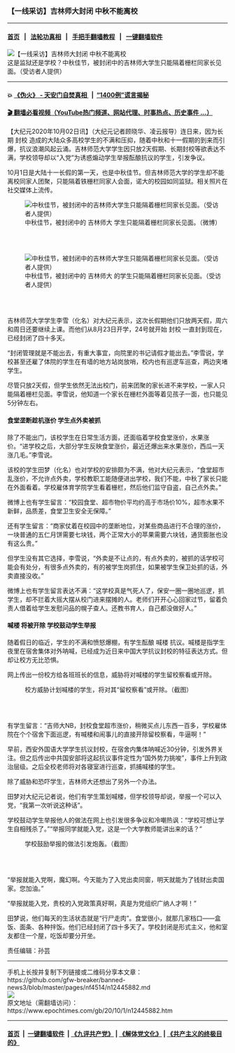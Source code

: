 ### 【一线采访】吉林师大封闭 中秋不能离校
------------------------

#### [首页](https://github.com/gfw-breaker/banned-news3/blob/master/README.md) &nbsp;&nbsp;|&nbsp;&nbsp; [法轮功真相](https://github.com/begood0513/basic/blob/master/README.md)  &nbsp;&nbsp;|&nbsp;&nbsp; [手把手翻墙教程](https://github.com/gfw-breaker/guides/wiki)  &nbsp;&nbsp;|&nbsp;&nbsp; [一键翻墙软件](https://github.com/gfw-breaker/nogfw/blob/master/README.md)  



<div><img alt="【一线采访】吉林师大封闭 中秋不能离校" class="attachment-djy_600_400 size-djy_600_400 wp-post-image" src="https://i.epochtimes.com/assets/uploads/2020/10/Unknown2-600x400.jpg"/>
<div class="caption">
 这是监狱还是学校？中秋佳节，被封闭中的吉林师大学生只能隔着栅栏同家长见面。（受访者人提供）
</div></div><hr/>

#### 💥 [《伪火》 - 天安门自焚真相 ](http://158.247.195.190:10000/videos/blog/weihuo.html)&nbsp; |&nbsp; [“1400例”谎言揭秘  ](http://158.247.195.190:10000/videos/blog/jiexi1400.html)

#### [ 🎬  翻墙必看视频（YouTube热门频道、网站代理、时事热点、历史事件 ...）](https://github.com/gfw-breaker/links/blob/master/banned.md)

<div><p>
 【大纪元2020年10月02日讯】（大纪元记者顾晓华、凌云报导）连日来，因为长期
 <ok href="https://www.epochtimes.com/gb/tag/%E5%B0%81%E6%A0%A1.html">
  封校
 </ok>
 造成的大陆众多高校学生的不满和压抑，随着中秋和十一假期的到来而引爆，抗议浪潮风起云涌。吉林师范大学学生因只放2天假期、长期封校等欲表达不满，学校领导却以“入党”为诱惑煽动学生举报酝酿抗议的学生，引发争议。
</p>
<p>
 10月1日是大陆十一长假的第一天，也是中秋佳节。但吉林师范大学的学生却不能离校同家人团聚，只能隔着铁栅栏同家人会面，诺大的校园如同监狱。相关照片在社交媒体上流传。
</p>
<figure class="wp-caption aligncenter" id="attachment_12445902" style="width: 450px">
 <ok href="https://i.epochtimes.com/assets/uploads/2020/10/0060vQL4ly1gj9zgkxh23j30pw0dn0zt.jpg">
  <img alt="中秋佳节，被封闭中的吉林师大学生只能隔着栅栏同家长见面。（受访者人提供）" class="size-medium wp-image-12445902" src="https://i.epochtimes.com/assets/uploads/2020/10/0060vQL4ly1gj9zgkxh23j30pw0dn0zt-450x237.jpg"/>
 </ok>
 <br/><figcaption class="wp-caption-text">
  中秋佳节，被封闭中的
  <ok href="https://www.epochtimes.com/gb/tag/%E5%90%89%E6%9E%97%E5%B8%88%E5%A4%A7.html">
   吉林师大
  </ok>
  学生只能隔着栅栏同家长见面。（微博）
 </figcaption><br/>
</figure><br/>
<figure class="wp-caption aligncenter" id="attachment_12445903" style="width: 450px">
 <ok href="https://i.epochtimes.com/assets/uploads/2020/10/Unknown.jpg">
  <img alt="中秋佳节，被封闭中的吉林师大学生只能隔着栅栏同家长见面。（受访者人提供）" class="size-medium wp-image-12445903" src="https://i.epochtimes.com/assets/uploads/2020/10/Unknown-450x360.jpg"/>
 </ok>
 <br/><figcaption class="wp-caption-text">
  中秋佳节，被封闭中的
  <ok href="https://www.epochtimes.com/gb/tag/%E5%90%89%E6%9E%97%E5%B8%88%E5%A4%A7.html">
   吉林师大
  </ok>
  的学生只能隔着栅栏同家长见面。（受访者人提供）
 </figcaption><br/>
</figure><br/>
<p style="text-align: left;">
 吉林师范大学学生李雪（化名）对大纪元表示，这次长假期他们只放两天假，周六和周日还要继续上课。而他们从8月23日开学，24号就开始
 <ok href="https://www.epochtimes.com/gb/tag/%E5%B0%81%E6%A0%A1.html">
  封校
 </ok>
 一直封到现在，已经封闭了四十多天。
</p>
<p>
 “封闭管理就是不能出去，有重大事宜，向院里的书记请假才能出去。”李雪说，学校甚至还雇了体院的学生在有墙的地方站岗放哨，校内也有巡逻车巡查，两边夹堵学生。
</p>
<p>
 尽管只放2天假，但学生依然无法出校门，前来团聚的家长进不来学校，一家人只能隔着栅栏见面。李雪说，他知道一个家长在栅栏外面等着见孩子一面，也只能见5分钟左右。
</p>
<h4>
 食堂垄断趁机涨价 学生点外卖被抓
</h4>
<p>
 除了不能出门，该校学生在日常生活方面，还面临着学校食堂涨价，水果涨价。“进学校之后，大部分学生反映食堂涨价，最近还爆出来水果涨价，西瓜一天涨几毛。”李雪说。
</p>
<p>
 该校的学生田梦（化名）也对学校的安排颇为不满，他对大纪元表示，“食堂超市乱涨价，不允许点外卖，学校教职工能随便进出学校，我们不能，中秋了家长只能在外面看着。学校雇体育学院学生看着栅栏，然后他们监守自盗，自己点外卖。”
</p>
<p>
 微博上也有学生留言：“校园食堂、超市物价平均约高于市场价10%，超市水果不新鲜，品质差，食堂卫生安全无保障。”
</p>
<p>
 还有学生留言：“商家仗着在校园中的垄断地位，对某些商品进行不合理的涨价，一块普通的五仁月饼需要七块钱，两个正常大小的苹果需要六块钱，通货膨胀也没有这么贵。”
</p>
<p>
 但学生没有其它选择，李雪说，“外卖是不让点的，有点外卖的，被抓的话学校可能会有处分，有很多点外卖的，有的被学生岗抓住，如果被学生保卫处抓的话，外卖直接没收。”
</p>
<p>
 微博上也有学生留言表达不满：“这学校真是气死人了，保安一圈一圈地巡逻，抓学生，却不拦着大摇大摆从校门进来摆摊的人。老师们开开心心回家过节，留着负责人借着给学生发慰问品的幌子查人。还教书育人，自己都没做好人。”
</p>
<h4>
 <ok href="https://www.epochtimes.com/gb/tag/%E5%96%8A%E6%A5%BC.html">
  喊楼
 </ok>
 将被开除 学校鼓动学生举报
</h4>
<p>
 随着假日的临近，学生的不满和愤怒爆棚，有学生酝酿
 <ok href="https://www.epochtimes.com/gb/tag/%E5%96%8A%E6%A5%BC.html">
  喊楼
 </ok>
 抗议。喊楼是指学生夜里在宿舍集体对外呐喊，已经成为近日来中国大学抗议封校的特征表达方式。但却让校方无比恐惧。
</p>
<p>
 网上传出一份校方给各班班长的信息，威胁将对喊楼的学生留校察看或开除。
</p>
<p>
</p>
<figure class="wp-caption aligncenter" id="attachment_12445921" style="width: 450px">
 <ok href="https://i.epochtimes.com/assets/uploads/2020/10/IMG_3793.jpg">
  <img alt="" class="size-medium wp-image-12445921" src="https://i.epochtimes.com/assets/uploads/2020/10/IMG_3793-450x179.jpg"/>
 </ok>
 <br/><figcaption class="wp-caption-text">
  校方威胁计划喊楼的学生，将对其“留校察看”或开除。（截图）
 </figcaption><br/>
</figure><br/>
<p>
 有学生留言：“吉师大NB，封校食堂超市涨价，稍微买点儿东西一百多，学校雇体院在个个宿舍下面巡逻，有喊楼和闹事儿的直接开除留校察看，牛逼啊！”
</p>
<p>
 早前，西安外国语大学学生抗议封校，在宿舍内集体呐喊近30分钟，引发外界关注。但之后传出中共国安部将这起抗议事件定性为“国外势力挑唆”，事件上升到政治层级。之后全校老师将对各寝室进行巡查，抓捕喊楼的学生。
</p>
<p>
 除了威胁和恐吓学生，吉林师大还想出了另外一个办法。
</p>
<p>
 田梦对大纪元记者说，他们有学生策划喊楼，但学校领导却说，举报一个可以入党，“我第一次听说这种话”。
</p>
<p>
 学校鼓动学生举报他人的做法在网上也引发很多争议和冷嘲热讽：“学校可想让学生自相残杀了。”“举报同学就能入党，这是一个大学教师能讲出来的话？”
</p>
<figure class="wp-caption aligncenter" id="attachment_12445906" style="width: 513px">
 <ok href="https://i.epochtimes.com/assets/uploads/2020/10/Unknown3.jpg">
  <img alt="" class="wp-image-12445906" src="https://i.epochtimes.com/assets/uploads/2020/10/Unknown3-450x338.jpg"/>
 </ok>
 <br/><figcaption class="wp-caption-text">
  学校鼓励举报的做法引发炮轰。（截图）
 </figcaption><br/>
</figure><br/>
<p>
 “举报就能入党啊，魔幻啊。今天能为了入党出卖同窗，明天就能为了钱财出卖国家。您加油。”
</p>
<p>
 “举报就能入党，贵校的入党政策真好啊，真是为党组织广纳人才啊！”
</p>
<p>
 田梦说，他们每天的生活状态就是“行尸走肉”。食堂很小，就那几家档口——盒饭、面条、各种拌饭。他们已经封闭了四十多天了。学校封闭是形式主义，他和室友都住一个屋，吃饭却要分开坐。
</p>
<p>
 责任编辑：孙芸
</p>
</div>
<hr/>
手机上长按并复制下列链接或二维码分享本文章：<br/>
https://github.com/gfw-breaker/banned-news3/blob/master/pages/nf4514/n12445882.md <br/>
<a href='https://github.com/gfw-breaker/banned-news3/blob/master/pages/nf4514/n12445882.md'><img src='https://github.com/gfw-breaker/banned-news3/blob/master/pages/nf4514/n12445882.md.png'/></a> <br/>
原文地址（需翻墙访问）：https://www.epochtimes.com/gb/20/10/1/n12445882.htm


------------------------
#### [首页](https://github.com/gfw-breaker/banned-news3/blob/master/README.md) &nbsp;|&nbsp; [一键翻墙软件](https://github.com/gfw-breaker/nogfw/blob/master/README.md) &nbsp;| [《九评共产党》](https://github.com/gfw-breaker/9ping.md/blob/master/README.md#九评之一评共产党是什么) | [《解体党文化》](https://github.com/gfw-breaker/jtdwh.md/blob/master/README.md) | [《共产主义的终极目的》](https://github.com/gfw-breaker/gczydzjmd.md/blob/master/README.md)


<img src='http://gfw-breaker.win/banned-news3/pages/nf4514/n12445882.md' width='0px' height='0px'/>
